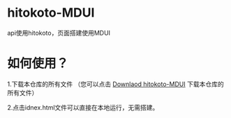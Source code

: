 # hitokoto-MDUI
api使用hitokoto，页面搭建使用MDUI

# 如何使用？
1.下载本仓库的所有文件
（您可以点击 <a href='https://github.com/Tvogmbh/hitokoto-MDUI/releases/tag/hitokoto-MDUI'>Downlaod hitokoto-MDUI</a> 下载本仓库的所有文件）

2.点击idnex.html文件可以直接在本地运行，无需搭建。
